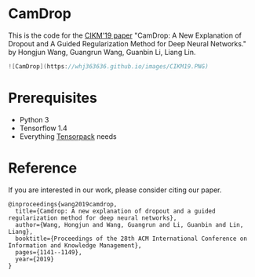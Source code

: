 # CamDrop
This is the code for the [CIKM'19 paper](https://dl.acm.org/doi/pdf/10.1145/3357384.3357999) "CamDrop: A New Explanation of Dropout and A Guided Regularization Method for Deep Neural Networks." by Hongjun Wang, Guangrun Wang, Guanbin Li, Liang Lin.

```cpp
![CamDrop](https://whj363636.github.io/images/CIKM19.PNG)
```

# Prerequisites

* Python 3
* Tensorflow 1.4
* Everything [Tensorpack](https://github.com/tensorpack/tensorpack) needs

# Reference

If you are interested in our work, please consider citing our paper.
```
@inproceedings{wang2019camdrop,
  title={Camdrop: A new explanation of dropout and a guided regularization method for deep neural networks},
  author={Wang, Hongjun and Wang, Guangrun and Li, Guanbin and Lin, Liang},
  booktitle={Proceedings of the 28th ACM International Conference on Information and Knowledge Management},
  pages={1141--1149},
  year={2019}
}
```